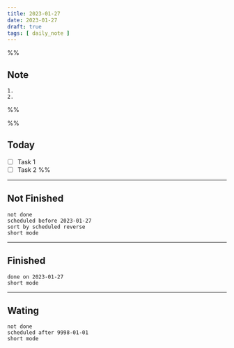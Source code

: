 ```yaml
---
title: 2023-01-27
date: 2023-01-27
draft: true
tags: [ daily_note ]
---
```


%%
## Note
	1. 
	2. 
 
%%

%%
## Today
- [ ] Task 1
- [ ] Task 2
%%

---
## Not Finished
```tasks
not done
scheduled before 2023-01-27
sort by scheduled reverse
short mode
```
---
## Finished
```tasks
done on 2023-01-27
short mode
```
---
## Wating
```tasks
not done
scheduled after 9998-01-01
short mode
```